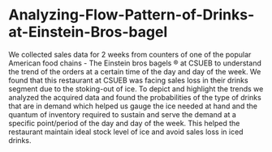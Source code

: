# Analyzing-Flow-Pattern-of-Drinks-at-Einstein-Bros-bagel
We collected sales data for 2 weeks from counters of one of the popular American food chains - The 
Einstein bros bagels ® at CSUEB to understand the trend of the orders at a certain time of the day and day of the week. We found that this restaurant at CSUEB was facing sales loss in their drinks segment due to the stoking-out of ice. To depict and highlight the trends we analyzed the acquired data and found the probabilities of the type of drinks that are in demand which helped us gauge the ice needed at hand and the quantum of inventory required to sustain and serve the demand at a specific point/period of the day and day of the week. This helped the restaurant maintain ideal stock level of ice and avoid sales loss in iced drinks.

